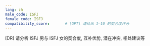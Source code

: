 ```yaml
---
lang: zh
male_code: ISFJ
female_code: ISFJ
compatibility_score:       # [GPT] 请给出 1–10 的契合度评分
---
```


[DR] 请分析 ISFJ 男与 ISFJ 女的契合度, 互补优势, 潜在冲突, 相处建议等

